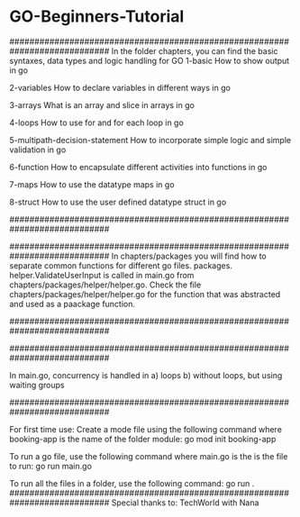 # GO-Beginners-Tutorial

############################################################################
In the folder chapters, you can find the basic syntaxes, data types and logic handling for GO
1-basic
How to show output in go

2-variables
How to declare variables in different ways in go

3-arrays
What is an array and slice in arrays in go

4-loops
How to use for and for each loop in go

5-multipath-decision-statement
How to incorporate simple logic and simple validation in go

6-function
How to encapsulate different activities into functions in go

7-maps
How to use the datatype maps in go

8-struct
How to use the user defined datatype struct in go

############################################################################

############################################################################
In chapters/packages you will find how to separate common functions for different go files.
packages. helper.ValidateUserInput is called in main.go from chapters/packages/helper/helper.go. Check the file 
chapters/packages/helper/helper.go for the function that was abstracted and used as a paackage function.

############################################################################

############################################################################

In main.go, concurrency is handled in 
a) loops
b) without loops, but using waiting groups

############################################################################

For first time use:
Create a mode file using the following command where booking-app is the name of the folder module: go mod init booking-app

To run a go file, use the following command where main.go is the is the file to run: go run main.go

To run all the files in a folder, use the following command: go run .
############################################################################
Special thanks to: TechWorld with Nana
